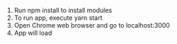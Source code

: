 1. Run npm install to install modules
2. To run app, execute yarn start
3. Open Chrome web browser and go to localhost:3000
4. App will load
